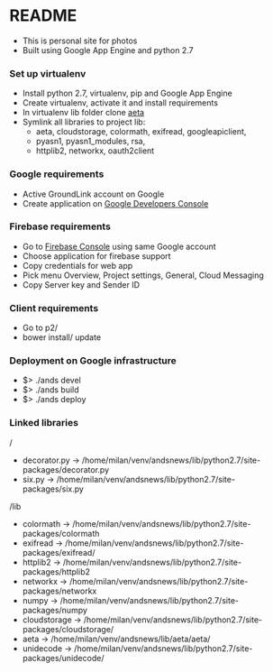# README
* This is personal site for photos
* Built using Google App Engine and python 2.7

### Set up virtualenv
* Install python 2.7, virtualenv, pip and Google App Engine
* Create virtualenv, activate it and install requirements
* In virtualenv lib folder clone [aeta](https://code.google.com/p/aeta/)
* Symlink all libraries to project lib:
    * aeta, cloudstorage, colormath, exifread, googleapiclient,
    * pyasn1, pyasn1_modules, rsa,
    * httplib2, networkx, oauth2client

### Google requirements
- Active GroundLink account on Google
- Create application on [Google Developers Console](https://console.developers.google.com/project)

### Firebase requirements
- Go to [Firebase Console](https://console.firebase.google.com) using same Google account 
- Choose application for firebase support
- Copy credentials for web app
- Pick menu Overview, Project settings, General, Cloud Messaging
- Copy Server key and Sender ID

### Client requirements
- Go to p2/
- bower install/ update

### Deployment on Google infrastructure
* $> ./ands devel
* $> ./ands build
* $> ./ands deploy


### Linked libraries
/
- decorator.py -> /home/milan/venv/andsnews/lib/python2.7/site-packages/decorator.py
- six.py -> /home/milan/venv/andsnews/lib/python2.7/site-packages/six.py

/lib
- colormath -> /home/milan/venv/andsnews/lib/python2.7/site-packages/colormath
- exifread -> /home/milan/venv/andsnews/lib/python2.7/site-packages/exifread/
- httplib2 -> /home/milan/venv/andsnews/lib/python2.7/site-packages/httplib2
- networkx -> /home/milan/venv/andsnews/lib/python2.7/site-packages/networkx
- numpy -> /home/milan/venv/andsnews/lib/python2.7/site-packages/numpy
- cloudstorage -> /home/milan/venv/andsnews/lib/python2.7/site-packages/cloudstorage/
- aeta -> /home/milan/venv/andsnews/lib/aeta/aeta/
- unidecode -> /home/milan/venv/andsnews/lib/python2.7/site-packages/unidecode/
